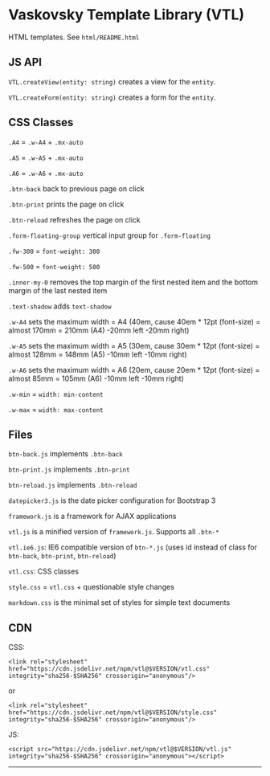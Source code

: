 # Vaskovsky Template Library (VTL)

HTML templates. See `html/README.html`

## JS API

`VTL.createView(entity: string)` creates a view for the `entity`.

`VTL.createForm(entity: string)` creates a form for the `entity`.

## CSS Classes

`.A4` = `.w-A4` + `.mx-auto`

`.A5` = `.w-A5` + `.mx-auto`

`.A6` = `.w-A6` + `.mx-auto`

`.btn-back` back to previous page on click

`.btn-print` prints the page on click

`.btn-reload` refreshes the page on click

`.form-floating-group` vertical input group for `.form-floating`

`.fw-300` = `font-weight: 300`

`.fw-500` = `font-weight: 500`

`.inner-my-0` removes the top margin of the first nested item 
and the bottom margin of the last nested item

`.text-shadow` adds `text-shadow`

`.w-A4` sets the maximum width = A4 (40em, cause 40em * 12pt (font-size) =
almost 170mm = 210mm (A4) -20mm left -20mm right)

`.w-A5` sets the maximum width = A5 (30em, cause 30em * 12pt (font-size) =
almost 128mm = 148mm (A5) -10mm left -10mm right)

`.w-A6` sets the maximum width = A6 (20em, cause 20em * 12pt (font-size) =
almost 85mm = 105mm (A6) -10mm left -10mm right)

`.w-min` = `width: min-content`

`.w-max` = `width: max-content`

## Files

`btn-back.js` implements `.btn-back`

`btn-print.js` implements `.btn-print`

`btn-reload.js` implements `.btn-reload`

`datepicker3.js` is the date picker configuration for Bootstrap 3

`framework.js` is a framework for AJAX applications

`vtl.js` is a minified version of `framework.js`. Supports all `.btn-*`

`vtl.ie6.js`: IE6 compatible version of `btn-*.js`
(uses id instead of class for `btn-back`, `btn-print`, `btn-reload`)

`vtl.css`: CSS classes

`style.css` = `vtl.css` + questionable style changes

`markdown.css` is the minimal set of styles for simple text documents

## CDN

CSS:
```
<link rel="stylesheet" href="https://cdn.jsdelivr.net/npm/vtl@$VERSION/vtl.css" integrity="sha256-$SHA256" crossorigin="anonymous"/>
```
or
```
<link rel="stylesheet" href="https://cdn.jsdelivr.net/npm/vtl@$VERSION/style.css" integrity="sha256-$SHA256" crossorigin="anonymous"/>
```

JS:
```
<script src="https://cdn.jsdelivr.net/npm/vtl@$VERSION/vtl.js" integrity="sha256-$SHA256" crossorigin="anonymous"></script>
```

--------------------------------------------------------------------------------
